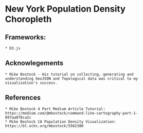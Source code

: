 # New York Population Density Choropleth

## Frameworks:
    * D3.js
    
## Acknowlegements
    * Mike Bostock - His tutorial on collecting, generating and understanding GeoJSON and Topological data was critical to my visualization's success. 

## References
    * Mike Bostock 4 Part Medium Article Tutorial: https://medium.com/@mbostock/command-line-cartography-part-1-897aa8f8ca2c
    * Mike Bostock CA Population Density Visualization: https://bl.ocks.org/mbostock/5562380

